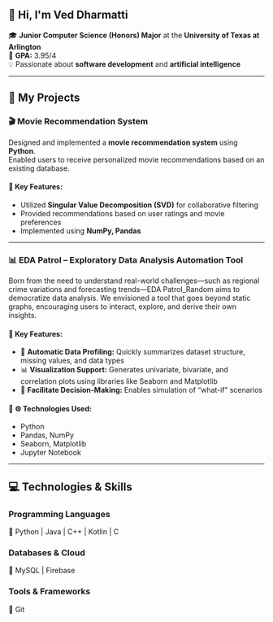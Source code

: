 ## 👋 Hi, I'm Ved Dharmatti

🎓 **Junior Computer Science (Honors) Major** at the **University of Texas at Arlington**  
📍 **GPA:** 3.95/4  
💡 Passionate about **software development** and **artificial intelligence**

---

## 🚀 My Projects

### 🎬 Movie Recommendation System  
Designed and implemented a **movie recommendation system** using **Python**.  
Enabled users to receive personalized movie recommendations based on an existing database.

#### 🔹 Key Features:
- Utilized **Singular Value Decomposition (SVD)** for collaborative filtering  
- Provided recommendations based on user ratings and movie preferences  
- Implemented using **NumPy, Pandas**

---

### 📊 EDA Patrol – Exploratory Data Analysis Automation Tool  
Born from the need to understand real-world challenges—such as regional crime variations and forecasting trends—EDA Patrol_Random aims to democratize data analysis. We envisioned a tool that goes beyond static graphs, encouraging users to interact, explore, and derive their own insights.

#### 🔹 Key Features:
- 📁 **Automatic Data Profiling:** Quickly summarizes dataset structure, missing values, and data types  
- 📊 **Visualization Support:** Generates univariate, bivariate, and correlation plots using libraries like Seaborn and Matplotlib  
- 🧠 **Facilitate Decision-Making:** Enables simulation of “what-if” scenarios

#### 🔹 ⚙️ Technologies Used:
- Python  
- Pandas, NumPy  
- Seaborn, Matplotlib  
- Jupyter Notebook

---

## 💻 Technologies & Skills

### Programming Languages  
🔹 Python | Java | C++ | Kotlin | C  

### Databases & Cloud  
🔹 MySQL | Firebase  

### Tools & Frameworks  
🔹 Git
